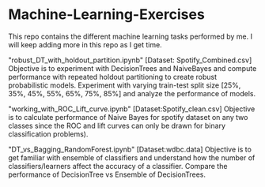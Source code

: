 # Machine-Learning-Exercises
This repo contains the different machine learning tasks performed by me. I will keep adding more in this repo as I get time.

"robust_DT_with_holdout_partition.ipynb" [Dataset: Spotify_Combined.csv]
	Objective is to experiment with DecisionTrees and NaiveBayes and compute performance with repeated holdout partitioning to create robust probabilistic models.
	Experiment with varying train-test split size [25%, 35%, 45%, 55%, 65%, 75%, 85%] and analyze the performance of models.

"working_with_ROC_Lift_curve.ipynb" [Dataset:Spotify_clean.csv]
	Objective is to calculate performance of Naive Bayes for spotify dataset on any two classes since the ROC and lift curves can only be drawn for binary classification problems).

"DT_vs_Bagging_RandomForest.ipynb" [Dataset:wdbc.data]
	Objective is to get familiar with ensemble of classifiers and understand how the number of classifiers/learners affect the accuracy of a classifier. Compare the performance of DecisionTree vs Ensemble of DecisionTrees.